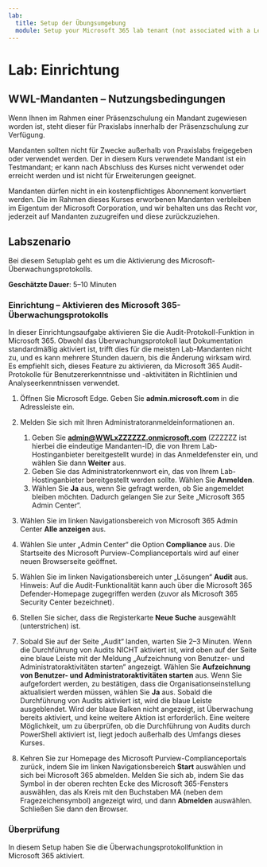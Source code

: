 ```yaml
---
lab:
  title: Setup der Übungsumgebung
  module: Setup your Microsoft 365 lab tenant (not associated with a Learn module)
---
```


# Lab: Einrichtung

## WWL-Mandanten – Nutzungsbedingungen
Wenn Ihnen im Rahmen einer Präsenzschulung ein Mandant zugewiesen worden ist, steht dieser für Praxislabs innerhalb der Präsenzschulung zur Verfügung.

Mandanten sollten nicht für Zwecke außerhalb von Praxislabs freigegeben oder verwendet werden. Der in diesem Kurs verwendete Mandant ist ein Testmandant; er kann nach Abschluss des Kurses nicht verwendet oder erreicht werden und ist nicht für Erweiterungen geeignet.

Mandanten dürfen nicht in ein kostenpflichtiges Abonnement konvertiert werden. Die im Rahmen dieses Kurses erworbenen Mandanten verbleiben im Eigentum der Microsoft Corporation, und wir behalten uns das Recht vor, jederzeit auf Mandanten zuzugreifen und diese zurückzuziehen.

## Labszenario

Bei diesem Setuplab geht es um die Aktivierung des Microsoft-Überwachungsprotokolls.

**Geschätzte Dauer**: 5–10 Minuten

### Einrichtung – Aktivieren des Microsoft 365-Überwachungsprotokolls

In dieser Einrichtungsaufgabe aktivieren Sie die Audit-Protokoll-Funktion in Microsoft 365.  Obwohl das Überwachungsprotokoll laut Dokumentation standardmäßig aktiviert ist, trifft dies für die meisten Lab-Mandanten nicht zu, und es kann mehrere Stunden dauern, bis die Änderung wirksam wird.  Es empfiehlt sich, dieses Feature zu aktivieren, da Microsoft 365 Audit-Protokolle für Benutzererkenntnisse und -aktivitäten in Richtlinien und Analyseerkenntnissen verwendet.

1. Öffnen Sie Microsoft Edge. Geben Sie **admin.microsoft.com** in die Adressleiste ein.

1. Melden Sie sich mit Ihren Administratoranmeldeinformationen an.
    1. Geben Sie **admin@WWLxZZZZZZ.onmicrosoft.com** (ZZZZZZ ist hierbei die eindeutige Mandanten-ID, die von Ihrem Lab-Hostinganbieter bereitgestellt wurde) in das Anmeldefenster ein, und wählen Sie dann **Weiter** aus.
    1. Geben Sie das Administratorkennwort ein, das von Ihrem Lab-Hostinganbieter bereitgestellt werden sollte. Wählen Sie **Anmelden**.
    1. Wählen Sie **Ja** aus, wenn Sie gefragt werden, ob Sie angemeldet bleiben möchten. Dadurch gelangen Sie zur Seite „Microsoft 365 Admin Center“.

1. Wählen Sie im linken Navigationsbereich von Microsoft 365 Admin Center **Alle anzeigen** aus.

1. Wählen Sie unter „Admin Center“ die Option **Compliance** aus.  Die Startseite des Microsoft Purview-Complianceportals wird auf einer neuen Browserseite geöffnet.  

1. Wählen Sie im linken Navigationsbereich unter „Lösungen“ **Audit** aus.  Hinweis: Auf die Audit-Funktionalität kann auch über die Microsoft 365 Defender-Homepage zugegriffen werden (zuvor als Microsoft 365 Security Center bezeichnet).

1. Stellen Sie sicher, dass die Registerkarte **Neue Suche** ausgewählt (unterstrichen) ist.

1. Sobald Sie auf der Seite „Audit“ landen, warten Sie 2–3 Minuten.  Wenn die Durchführung von Audits NICHT aktiviert ist, wird oben auf der Seite eine blaue Leiste mit der Meldung „Aufzeichnung von Benutzer- und Administratoraktivitäten starten“ angezeigt.  Wählen Sie **Aufzeichnung von Benutzer- und Administratoraktivitäten starten** aus.  Wenn Sie aufgefordert werden, zu bestätigen, dass die Organisationseinstellung aktualisiert werden müssen, wählen Sie **Ja** aus. Sobald die Durchführung von Audits aktiviert ist, wird die blaue Leiste ausgeblendet.  Wird der blaue Balken nicht angezeigt, ist Überwachung bereits aktiviert, und keine weitere Aktion ist erforderlich.  Eine weitere Möglichkeit, um zu überprüfen, ob die Durchführung von Audits durch PowerShell aktiviert ist, liegt jedoch außerhalb des Umfangs dieses Kurses.

1. Kehren Sie zur Homepage des Microsoft Purview-Complianceportals zurück, indem Sie im linken Navigationsbereich **Start** auswählen und sich bei Microsoft 365 abmelden. Melden Sie sich ab, indem Sie das Symbol in der oberen rechten Ecke des Microsoft 365-Fensters auswählen, das als Kreis mit den Buchstaben MA (neben dem Fragezeichensymbol) angezeigt wird, und dann **Abmelden** auswählen. Schließen Sie dann den Browser.

### Überprüfung

In diesem Setup haben Sie die Überwachungsprotokollfunktion in Microsoft 365 aktiviert.

